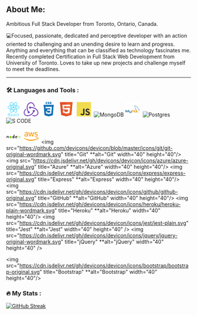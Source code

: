 ## About Me:

Ambitious Full Stack Developer from Toronto, Ontario, Canada.

💻Focused, passionate, dedicated and perceptive developer with an action oriented to challenging and an unending desire to learn and progress. Anything and everything that can be classified as technology fascinates me. Recently completed Certification in Full Stack Web Development from University of Toronto.
Loves to take up new projects and challenge myself to meet the deadlines.

---

### :hammer_and_wrench: Languages and Tools :

<div>
  <img src="https://github.com/devicons/devicon/blob/master/icons/react/react-original-wordmark.svg" title="React" alt="React" width="40" height="40"/>&nbsp;
  <img src="https://github.com/devicons/devicon/blob/master/icons/redux/redux-original.svg" title="Redux" alt="Redux " width="40" height="40"/>&nbsp;
  <img src="https://github.com/devicons/devicon/blob/master/icons/css3/css3-plain-wordmark.svg"  title="CSS3" alt="CSS" width="40" height="40"/>&nbsp;
  <img src="https://github.com/devicons/devicon/blob/master/icons/html5/html5-original.svg" title="HTML5" alt="HTML" width="40" height="40"/>&nbsp;
  <img src="https://github.com/devicons/devicon/blob/master/icons/javascript/javascript-original.svg" title="JavaScript" alt="JavaScript" width="40" height="40"/>&nbsp;
<img src="https://cdn.jsdelivr.net/gh/devicons/devicon/icons/mongodb/mongodb-original.svg" title="MongoDB"  alt="MongoDB" width="40" height="40" />      
  <img src="https://github.com/devicons/devicon/blob/master/icons/mysql/mysql-original-wordmark.svg" title="MySQL"  alt="MySQL" width="40" height="40"/>&nbsp;
  <img src="https://cdn.jsdelivr.net/gh/devicons/devicon/icons/postgresql/postgresql-original-wordmark.svg" title="Postgresql"  alt="Postgres" width="40" height="40"/>
      <img src="https://cdn.jsdelivr.net/gh/devicons/devicon/icons/vscode/vscode-original-wordmark.svg" title="VS CODE" alt="S CODE" width="40" height="40"/>
          
  <img src="https://github.com/devicons/devicon/blob/master/icons/nodejs/nodejs-original-wordmark.svg" title="NodeJS" alt="NodeJS" width="40" height="40"/>&nbsp;
  <img src="https://github.com/devicons/devicon/blob/master/icons/amazonwebservices/amazonwebservices-plain-wordmark.svg" title="AWS" alt="AWS" width="40" height="40"/>&nbsp;
  <img src="https://github.com/devicons/devicon/blob/master/icons/git/git-original-wordmark.svg" title="Git" **alt="Git" width="40" height="40"/>
  <img src="https://cdn.jsdelivr.net/gh/devicons/devicon/icons/azure/azure-original.svg" title="Azure" **alt="Azure" width="40" height="40"/>
  <img src="https://cdn.jsdelivr.net/gh/devicons/devicon/icons/express/express-original.svg" title="Express" **alt="Express" width="40" height="40"/>
  <img src="https://cdn.jsdelivr.net/gh/devicons/devicon/icons/github/github-original.svg" title="GitHub" **alt="GitHub" width="40" height="40"/>
  <img src="https://cdn.jsdelivr.net/gh/devicons/devicon/icons/heroku/heroku-plain-wordmark.svg" title="Heroku" **alt="Heroku" width="40" height="40"/> 
  <img src="https://cdn.jsdelivr.net/gh/devicons/devicon/icons/jest/jest-plain.svg" title="Jest" **alt="Jest" width="40" height="40" />
  <img src="https://cdn.jsdelivr.net/gh/devicons/devicon/icons/jquery/jquery-original-wordmark.svg" title="jQuery" **alt="jQuery" width="40" height="40" />
          
          
  <img src="https://cdn.jsdelivr.net/gh/devicons/devicon/icons/bootstrap/bootstrap-original.svg" title="Bootstrap" **alt="Bootstrap" width="40" height="40"/>
          
</div>

### :fire: My Stats :

[![GitHub Streak](http://github-readme-streak-stats.herokuapp.com?user=ReemMDA99&theme=dark)](https://git.io/streak-stats)
